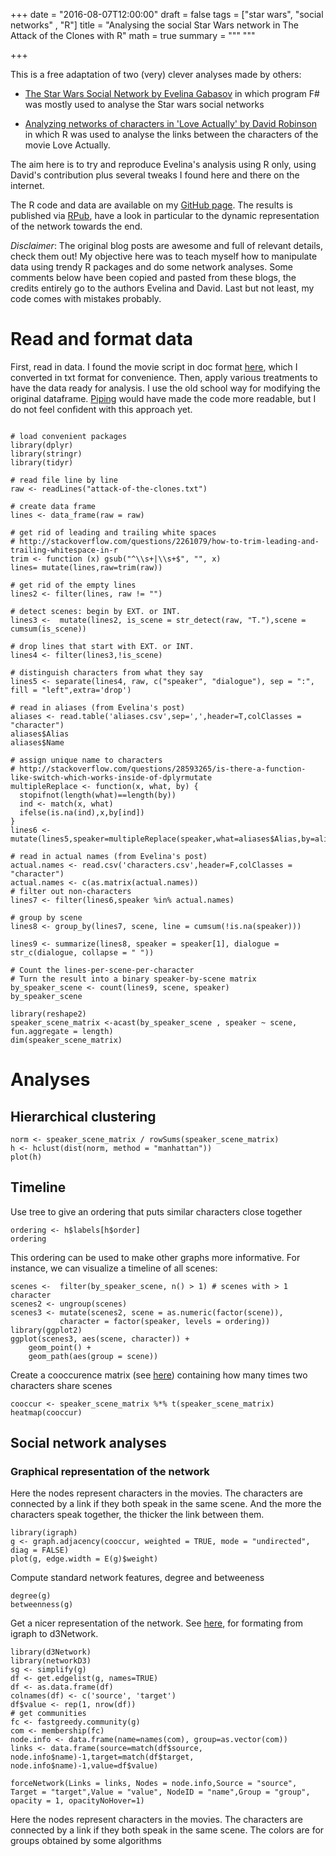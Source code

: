 +++
date = "2016-08-07T12:00:00"
draft = false
tags = ["star wars", "social networks" , "R"]
title = "Analysing the social Star Wars network in The Attack of the Clones with R"
math = true
summary = """
"""

+++

This is a free adaptation of two (very) clever analyses made by others:

* [The Star Wars Social Network by Evelina Gabasov](http://evelinag.com/blog/2015/12-15-star-wars-social-network) in which program F# was mostly used to analyse the Star wars social networks 

* [Analyzing networks of characters in 'Love Actually' by David Robinson](http://varianceexplained.org/r/love-actually-network/) in which R was used to analyse the links between the characters of the movie Love Actually.

The aim here is to try and reproduce Evelina's analysis using R only, using David's 
contribution plus several tweaks I found here and there on the internet. 

The R code and data are available on my [GitHub page](https://github.com/oliviergimenez/starwars_network). 
The results is published via [RPub](http://rpubs.com/ogimenez/200849), have a look in 
particular to the dynamic representation of the network towards the end.

_Disclaimer_: The original blog posts are awesome and full of relevant details, check them out! My objective here was to teach myself how to manipulate data using trendy R packages and do some network analyses. Some comments below have been copied and pasted from these blogs, the credits entirely go to the authors Evelina and David. Last but not least, my code comes with mistakes probably. 

# Read and format data

First, read in data. I found the movie script in doc format [here](theforce.net/timetales/ep2se.doc), which I converted in txt format for convenience. Then, apply various treatments to have the data ready for analysis. I use the old school way for modifying the original dataframe. [Piping](https://www.rstudio.com/wp-content/uploads/2015/02/data-wrangling-cheatsheet.pdf) would have made the code more readable, but I do not feel confident with this approach yet.

```{r, echo=TRUE, message=FALSE, warning=FALSE}

# load convenient packages
library(dplyr)
library(stringr)
library(tidyr)

# read file line by line 
raw <- readLines("attack-of-the-clones.txt")

# create data frame
lines <- data_frame(raw = raw) 

# get rid of leading and trailing white spaces
# http://stackoverflow.com/questions/2261079/how-to-trim-leading-and-trailing-whitespace-in-r
trim <- function (x) gsub("^\\s+|\\s+$", "", x)
lines= mutate(lines,raw=trim(raw))

# get rid of the empty lines
lines2 <- filter(lines, raw != "")

# detect scenes: begin by EXT. or INT.
lines3 <-  mutate(lines2, is_scene = str_detect(raw, "T."),scene = cumsum(is_scene)) 

# drop lines that start with EXT. or INT.
lines4 <- filter(lines3,!is_scene)

# distinguish characters from what they say
lines5 <- separate(lines4, raw, c("speaker", "dialogue"), sep = ":", fill = "left",extra='drop')

# read in aliases (from Evelina's post)
aliases <- read.table('aliases.csv',sep=',',header=T,colClasses = "character")
aliases$Alias
aliases$Name

# assign unique name to characters
# http://stackoverflow.com/questions/28593265/is-there-a-function-like-switch-which-works-inside-of-dplyrmutate
multipleReplace <- function(x, what, by) {
  stopifnot(length(what)==length(by))               
  ind <- match(x, what)
  ifelse(is.na(ind),x,by[ind])
}
lines6 <- mutate(lines5,speaker=multipleReplace(speaker,what=aliases$Alias,by=aliases$Name))

# read in actual names (from Evelina's post)
actual.names <- read.csv('characters.csv',header=F,colClasses = "character")
actual.names <- c(as.matrix(actual.names))
# filter out non-characters
lines7 <- filter(lines6,speaker %in% actual.names)

# group by scene
lines8 <- group_by(lines7, scene, line = cumsum(!is.na(speaker))) 

lines9 <- summarize(lines8, speaker = speaker[1], dialogue = str_c(dialogue, collapse = " "))

# Count the lines-per-scene-per-character
# Turn the result into a binary speaker-by-scene matrix
by_speaker_scene <- count(lines9, scene, speaker)
by_speaker_scene

library(reshape2)
speaker_scene_matrix <-acast(by_speaker_scene , speaker ~ scene, fun.aggregate = length)
dim(speaker_scene_matrix)
```

# Analyses

## Hierarchical clustering

```{r}
norm <- speaker_scene_matrix / rowSums(speaker_scene_matrix)
h <- hclust(dist(norm, method = "manhattan"))
plot(h)
```

## Timeline

Use tree to give an ordering that puts similar characters close together
```{r}
ordering <- h$labels[h$order]
ordering
```

This ordering can be used to make other graphs more informative. For instance, we can visualize a timeline of all scenes:
```{r}
scenes <-  filter(by_speaker_scene, n() > 1) # scenes with > 1 character
scenes2 <- ungroup(scenes)
scenes3 <- mutate(scenes2, scene = as.numeric(factor(scene)),
           character = factor(speaker, levels = ordering))
library(ggplot2)
ggplot(scenes3, aes(scene, character)) +
    geom_point() +
    geom_path(aes(group = scene))
```

Create a cooccurence matrix (see [here](http://stackoverflow.com/questions/13281303/creating-co-occurrence-matrix)) containing how many times two characters share scenes
```{r}
cooccur <- speaker_scene_matrix %*% t(speaker_scene_matrix)
heatmap(cooccur)
```

## Social network analyses

### Graphical representation of the network

Here the nodes represent characters in the movies. The characters are connected by a link if they both speak in the same scene. And the more the characters speak together, the thicker the link between them.  
 
```{r, echo=TRUE, message=FALSE, warning=FALSE}
library(igraph)
g <- graph.adjacency(cooccur, weighted = TRUE, mode = "undirected", diag = FALSE)
plot(g, edge.width = E(g)$weight)
```

Compute standard network features, degree and betweeness

```{r}
degree(g)
betweenness(g)
```

Get a nicer representation of the network. See [here](http://tagteam.harvard.edu/hub_feeds/1981/feed_items/1388531), for formating from igraph to d3Network.

```{r}
library(d3Network)
library(networkD3)
sg <- simplify(g)
df <- get.edgelist(g, names=TRUE)
df <- as.data.frame(df)
colnames(df) <- c('source', 'target')
df$value <- rep(1, nrow(df))
# get communities
fc <- fastgreedy.community(g)
com <- membership(fc)
node.info <- data.frame(name=names(com), group=as.vector(com))
links <- data.frame(source=match(df$source, node.info$name)-1,target=match(df$target, node.info$name)-1,value=df$value)

forceNetwork(Links = links, Nodes = node.info,Source = "source", Target = "target",Value = "value", NodeID = "name",Group = "group", opacity = 1, opacityNoHover=1)
```

Here the nodes represent characters in the movies. The characters are connected by a link if they both speak in the same scene. The colors are for groups obtained by some algorithms